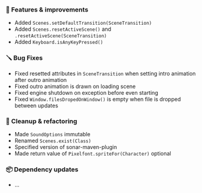 ### 🚀 Features & improvements

- Added `Scenes.setDefaultTransition(SceneTransition)`
- Added `Scenes.resetActiveScene()` and `.resetActiveScene(SceneTransition)`
- Added `Keyboard.isAnyKeyPressed()`

### 🪛 Bug Fixes

- Fixed resetted attributes in `SceneTransition` when setting intro animation after outro animation
- Fixed outro animation is drawn on loading scene
- Fixed engine shutdown on exception before even starting
- Fixed `Window.filesDropedOnWindow()` is empty when file is dropped between updates

### 🧽 Cleanup & refactoring

- Made `SoundOptions` immutable
- Renamed `Scenes.exist(Class)`
- Specified version of sonar-maven-plugin
- Made return value of `Pixelfont.spriteFor(Character)` optional

### 📦 Dependency updates

- ...